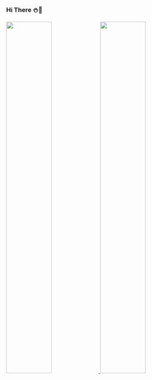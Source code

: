 ### Hi There :snowman::christmas_tree:

<a href="s">
  <img src="https://github-readme-stats-git-masterrstaa-rickstaa.vercel.app/api?username=aidenseo3180&hide_border=true"
width="49.2%" />
  
  <img src="https://github-readme-stats.vercel.app/api/top-langs/?username=aidenseo3180&layout=compact&hide_border=true" width="49.2%" />
</a>
